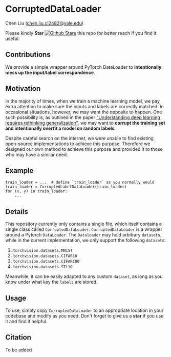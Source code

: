 # CorruptedDataLoader
Chen Liu (chen.liu.cl2482@yale.edu)

Please kindly **Star** [![Github Stars](https://img.shields.io/github/stars/ChenLiu-1996/CorruptedDataLoader.svg?style=social&label=Stars)](https://github.com/ChenLiu-1996/CorruptedDataLoader/) this repo for better reach if you find it useful.

## Contributions
We provide a simple wrapper around PyTorch DataLoader to **intentionally mess up the input/label correspondence**.

## Motivation
In the majority of times, when we train a machine learning model, we pay extra attention to make sure the inputs and labels are correctly matched. In occasional situations, however, we may want the opposite to happen. One such possibility is, as outlined in the paper ["Understanding deep learning requires rethinking generalization"](https://arxiv.org/abs/1611.03530), we may want to **corrupt the training set and intentionally overfit a model on random labels**.

Despite careful search on the internet, we were unable to find existing open-source implementations to achieve this purpose. Therefore we designed our own method to achieve this purpose and provided it to those who may have a similar need.

## Example
```
train_loader = ...  # define `train_loader` as you normally would
train_loader = CorruptedLabelDataLoader(train_loader)
for (x, y) in train_loader:
    ...
```

## Details
This repository currently only contains a single file, which itself contains a single class called `CorruptedDataLoader`. `CorruptedDataLoader` is a wrapper around a Pytorch `DataLoader`. The `Dataloader` may hold arbitrary `dataset`s, while in the current implementation, we only support the following `dataset`s:

1. `torchvision.datasets.MNIST`
2. `torchvision.datasets.CIFAR10`
3. `torchvision.datasets.CIFAR100`
4. `torchvision.datasets.STL10`

Meanwhile, it can be easily adapted to any custom `dataset`, as long as you know under what key the `labels` are stored.

## Usage
To use, simply copy `CorruptedDataLoader` to an appropriate location in your codebase and modify as you need. Don't forget to give us a **star** if you use it and find it helpful.

## Citation
To be added
